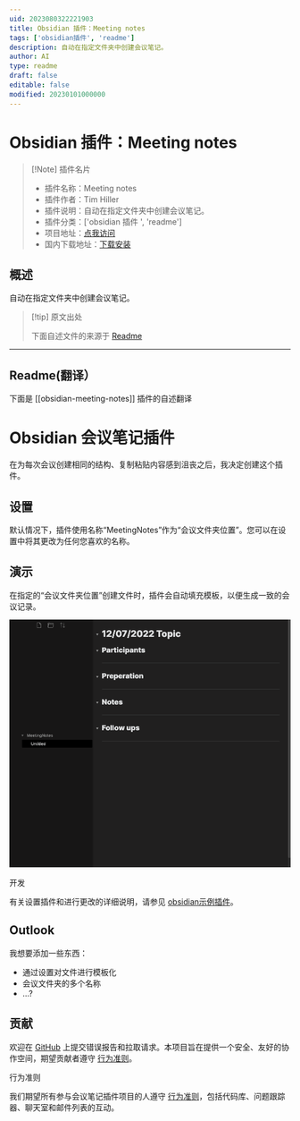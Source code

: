 ```yaml
---
uid: 2023080322221903
title: Obsidian 插件：Meeting notes
tags: ['obsidian插件', 'readme']
description: 自动在指定文件夹中创建会议笔记。
author: AI
type: readme
draft: false
editable: false
modified: 20230101000000
---
```


# Obsidian 插件：Meeting notes

> [!Note] 插件名片
> - 插件名称：Meeting notes
> - 插件作者：Tim Hiller
> - 插件说明：自动在指定文件夹中创建会议笔记。
> - 插件分类：['obsidian 插件 ', 'readme']
> - 项目地址：[点我访问](https://github.com/TimHi/obsidian-meeting-notes)
> - 国内下载地址：[下载安装](https://pkmer.cn/products/plugin/pluginMarket/?obsidian-meeting-notes)

## 概述

自动在指定文件夹中创建会议笔记。

> [!tip] 原文出处
>
>下面自述文件的来源于 [Readme](https://ghproxy.net/https://raw.githubusercontent.com/TimHi/obsidian-meeting-notes/master/README.md)
>

---

## Readme(翻译）

下面是 [[obsidian-meeting-notes]] 插件的自述翻译

# Obsidian 会议笔记插件

在为每次会议创建相同的结构、复制粘贴内容感到沮丧之后，我决定创建这个插件。

## 设置

默认情况下，插件使用名称“MeetingNotes”作为“会议文件夹位置”。您可以在设置中将其更改为任何您喜欢的名称。

## 演示

在指定的“会议文件夹位置”创建文件时，插件会自动填充模板，以便生成一致的会议记录。

![示例图片](https://github.com/TimHi/obsidian-meeting-notes/blob/master/img/demo.png)

开发

有关设置插件和进行更改的详细说明，请参见 [obsidian示例插件](https://github.com/obsidianmd/obsidian-sample-plugin#first-time-developing-plugins)。

## Outlook

我想要添加一些东西：

- 通过设置对文件进行模板化
- 会议文件夹的多个名称
- ...?

## 贡献

欢迎在 [GitHub](https://github.com/TimHi/obsidian-meeting-notes) 上提交错误报告和拉取请求。本项目旨在提供一个安全、友好的协作空间，期望贡献者遵守 [行为准则](https://github.com/TimHi/obsidian-meeting-notes/blob/master/CODE_OF_CONDUCT.md)。

行为准则

我们期望所有参与会议笔记插件项目的人遵守 [行为准则](https://github.com/TimHi/obsidian-meeting-notes/blob/master/CODE_OF_CONDUCT.md)，包括代码库、问题跟踪器、聊天室和邮件列表的互动。

